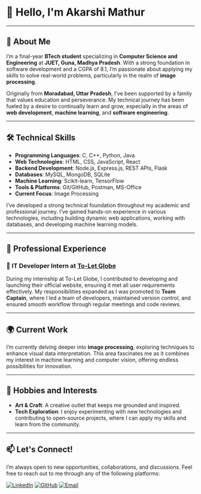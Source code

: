

<!--
**akarshi19/akarshi19** is a ✨ _special_ ✨ repository because its `README.md` (this file) appears on your GitHub profile.

Here are some ideas to get you started:

- 🔭 I’m currently working on ...
- 🌱 I’m currently learning ...
- 👯 I’m looking to collaborate on ...
- 🤔 I’m looking for help with ...
- 💬 Ask me about ...
- 📫 How to reach me: ...
- 😄 Pronouns: ...
- ⚡ Fun fact: ...
-->
# 👋 Hello, I'm Akarshi Mathur

---

## 🚀 About Me
I’m a final-year **BTech student** specializing in **Computer Science and Engineering** at **JUET, Guna, Madhya Pradesh**. With a strong foundation in software development and a CGPA of 8.1, I’m passionate about applying my skills to solve real-world problems, particularly in the realm of **image processing**.

Originally from **Moradabad, Uttar Pradesh**, I’ve been supported by a family that values education and perseverance. My technical journey has been fueled by a desire to continually learn and grow, especially in the areas of **web development**, **machine learning**, and **software engineering**.

---

## 🛠️ Technical Skills

- **Programming Languages**: C, C++, Python, Java
- **Web Technologies**: HTML, CSS, JavaScript, React
- **Backend Development**: Node.js, Express.js, REST APIs, Flask
- **Databases**: MySQL, MongoDB, SQLite
- **Machine Learning**: Scikit-learn, TensorFlow
- **Tools & Platforms**: Git/GitHub, Postman, MS-Office
- **Current Focus**: Image Processing

I’ve developed a strong technical foundation throughout my academic and professional journey. I’ve gained hands-on experience in various technologies, including building dynamic web applications, working with databases, and developing machine learning models.

---

## 💼 Professional Experience

### 🌟 IT Developer Intern at [To-Let Globe](https://www.toletglobe.in)

During my internship at To-Let Globe, I contributed to developing and launching their official website, ensuring it met all user requirements effectively. My responsibilities expanded as I was promoted to **Team Captain**, where I led a team of developers, maintained version control, and ensured smooth workflow through regular meetings and code reviews.

---

## 🌍 Current Work

I’m currently delving deeper into **image processing**, exploring techniques to enhance visual data interpretation. This area fascinates me as it combines my interest in machine learning and computer vision, offering endless possibilities for innovation.

---

## 🎨 Hobbies and Interests

- **Art & Craft**: A creative outlet that keeps me grounded and inspired.
- **Tech Exploration**: I enjoy experimenting with new technologies and contributing to open-source projects, where I can apply my skills and learn from the community.

---

## 📫 Let's Connect!

I’m always open to new opportunities, collaborations, and discussions. Feel free to reach out to me through any of the following platforms:

[![LinkedIn](https://img.shields.io/badge/LinkedIn-%230077B5.svg?style=for-the-badge&logo=linkedin&logoColor=white)](https://www.linkedin.com/in/akarshimathur19/)
[![GitHub](https://img.shields.io/badge/GitHub-%2312100E.svg?style=for-the-badge&logo=github&logoColor=white)](https://github.com/akarshi19)
[![Email](https://img.shields.io/badge/Email-%23D14836.svg?style=for-the-badge&logo=gmail&logoColor=white)](mailto:akarshigmathur@gmail.com)


